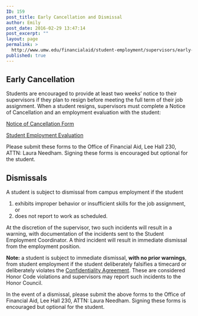 ```yaml
---
ID: 159
post_title: Early Cancellation and Dismissal
author: Emily
post_date: 2016-02-29 13:47:14
post_excerpt: ""
layout: page
permalink: >
  http://www.umw.edu/financialaid/student-employment/supervisors/early-cancellation-and-dismissal/
published: true
---
```

<h2>Early Cancellation</h2>
Students are encouraged to provide at least two weeks’ notice to their supervisors if they plan to resign before meeting the full term of their job assignment. When a student resigns, supervisors must complete a Notice of Cancellation and an employment evaluation with the student:

<a href="http://adminfinance.umw.edu/financialaid/files/2015/07/Notice-of-Cancellation-20150304.pdf">Notice of Cancellation Form</a>

<a href="http://adminfinance.umw.edu/financialaid/files/2015/10/2015-2016-Employment-Service-Rating-102915.pdf">Student Employment Evaluation</a>

Please submit these forms to the Office of Financial Aid, Lee Hall 230, ATTN: Laura Needham. Signing these forms is encouraged but optional for the student.
<h2>Dismissals</h2>
A student is subject to dismissal from campus employment if the student
<ol>
	<li>exhibits improper behavior or insufficient skills for the job assignment, or</li>
	<li>does not report to work as scheduled.</li>
</ol>
At the discretion of the supervisor, two such incidents will result in a warning, with documentation of the incidents sent to the Student Employment Coordinator. A third incident will result in immediate dismissal from the employment position.

<strong>Note:</strong> a student is subject to immediate dismissal, <strong>with no prior warnings</strong>, from student employment if the student deliberately falsifies a timecard or deliberately violates the <a href="http://adminfinance.umw.edu/financialaid/files/2015/03/2015-2016-Confidentiality-Agreement.pdf">Confidentiality Agreement</a>. These are considered Honor Code violations and supervisors may report such incidents to the Honor Council.

In the event of a dismissal, please submit the above forms to the Office of Financial Aid, Lee Hall 230, ATTN: Laura Needham. Signing these forms is encouraged but optional for the student.